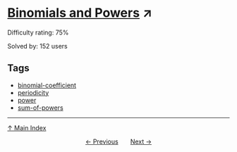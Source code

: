 # [Binomials and Powers](https://projecteuler.net/problem=830) ↗️

Difficulty rating: 75%

Solved by: 152 users
## Tags

- [binomial-coefficient](../tags/binomial-coefficient.md)
- [periodicity](../tags/periodicity.md)
- [power](../tags/power.md)
- [sum-of-powers](../tags/sum-of-powers.md)



---

[↑ Main Index](../README.md)


<div align=center><a href='829.md'>← Previous</a> &nbsp;&nbsp; &nbsp;&nbsp;  <a href='831.md'>Next →</a></div>
